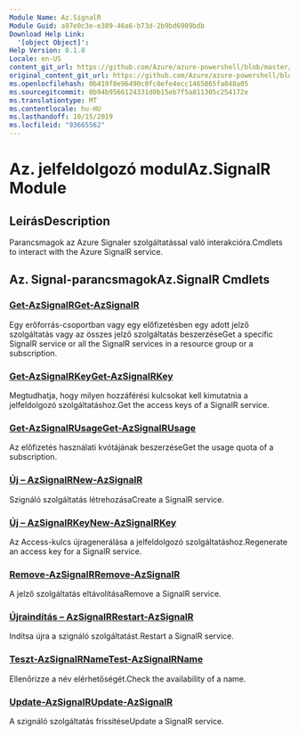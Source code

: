 ```yaml
---
Module Name: Az.SignalR
Module Guid: a97e0c3e-e389-46a6-b73d-2b9bd6909bdb
Download Help Link:
  '[object Object]': 
Help Version: 0.1.0
Locale: en-US
content_git_url: https://github.com/Azure/azure-powershell/blob/master/src/SignalR/SignalR/help/Az.SignalR.md
original_content_git_url: https://github.com/Azure/azure-powershell/blob/master/src/SignalR/SignalR/help/Az.SignalR.md
ms.openlocfilehash: 0b419f8e96490c0fc0efe4ecc1465865fa848a05
ms.sourcegitcommit: 0b94b9566124331d0b15eb7f5a811305c254172e
ms.translationtype: MT
ms.contentlocale: hu-HU
ms.lasthandoff: 10/15/2019
ms.locfileid: "93665562"
---
```

# <span data-ttu-id="de3b3-101">Az. jelfeldolgozó modul</span><span class="sxs-lookup"><span data-stu-id="de3b3-101">Az.SignalR Module</span></span>
## <span data-ttu-id="de3b3-102">Leírás</span><span class="sxs-lookup"><span data-stu-id="de3b3-102">Description</span></span>
<span data-ttu-id="de3b3-103">Parancsmagok az Azure Signaler szolgáltatással való interakcióra.</span><span class="sxs-lookup"><span data-stu-id="de3b3-103">Cmdlets to interact with the Azure SignalR service.</span></span>

## <span data-ttu-id="de3b3-104">Az. Signal-parancsmagok</span><span class="sxs-lookup"><span data-stu-id="de3b3-104">Az.SignalR Cmdlets</span></span>
### [<span data-ttu-id="de3b3-105">Get-AzSignalR</span><span class="sxs-lookup"><span data-stu-id="de3b3-105">Get-AzSignalR</span></span>](Get-AzSignalR.md)
<span data-ttu-id="de3b3-106">Egy erőforrás-csoportban vagy egy előfizetésben egy adott jelző szolgáltatás vagy az összes jelző szolgáltatás beszerzése</span><span class="sxs-lookup"><span data-stu-id="de3b3-106">Get a specific SignalR service or all the SignalR services in a resource group or a subscription.</span></span>

### [<span data-ttu-id="de3b3-107">Get-AzSignalRKey</span><span class="sxs-lookup"><span data-stu-id="de3b3-107">Get-AzSignalRKey</span></span>](Get-AzSignalRKey.md)
<span data-ttu-id="de3b3-108">Megtudhatja, hogy milyen hozzáférési kulcsokat kell kimutatnia a jelfeldolgozó szolgáltatáshoz.</span><span class="sxs-lookup"><span data-stu-id="de3b3-108">Get the access keys of a SignalR service.</span></span>

### [<span data-ttu-id="de3b3-109">Get-AzSignalRUsage</span><span class="sxs-lookup"><span data-stu-id="de3b3-109">Get-AzSignalRUsage</span></span>](Get-AzSignalRUsage.md)
<span data-ttu-id="de3b3-110">Az előfizetés használati kvótájának beszerzése</span><span class="sxs-lookup"><span data-stu-id="de3b3-110">Get the usage quota of a subscription.</span></span>

### [<span data-ttu-id="de3b3-111">Új – AzSignalR</span><span class="sxs-lookup"><span data-stu-id="de3b3-111">New-AzSignalR</span></span>](New-AzSignalR.md)
<span data-ttu-id="de3b3-112">Szignáló szolgáltatás létrehozása</span><span class="sxs-lookup"><span data-stu-id="de3b3-112">Create a SignalR service.</span></span>

### [<span data-ttu-id="de3b3-113">Új – AzSignalRKey</span><span class="sxs-lookup"><span data-stu-id="de3b3-113">New-AzSignalRKey</span></span>](New-AzSignalRKey.md)
<span data-ttu-id="de3b3-114">Az Access-kulcs újragenerálása a jelfeldolgozó szolgáltatáshoz.</span><span class="sxs-lookup"><span data-stu-id="de3b3-114">Regenerate an access key for a SignalR service.</span></span>

### [<span data-ttu-id="de3b3-115">Remove-AzSignalR</span><span class="sxs-lookup"><span data-stu-id="de3b3-115">Remove-AzSignalR</span></span>](Remove-AzSignalR.md)
<span data-ttu-id="de3b3-116">A jelző szolgáltatás eltávolítása</span><span class="sxs-lookup"><span data-stu-id="de3b3-116">Remove a SignalR service.</span></span>

### [<span data-ttu-id="de3b3-117">Újraindítás – AzSignalR</span><span class="sxs-lookup"><span data-stu-id="de3b3-117">Restart-AzSignalR</span></span>](Restart-AzSignalR.md)
<span data-ttu-id="de3b3-118">Indítsa újra a szignáló szolgáltatást.</span><span class="sxs-lookup"><span data-stu-id="de3b3-118">Restart a SignalR service.</span></span>

### [<span data-ttu-id="de3b3-119">Teszt-AzSignalRName</span><span class="sxs-lookup"><span data-stu-id="de3b3-119">Test-AzSignalRName</span></span>](Test-AzSignalRName.md)
<span data-ttu-id="de3b3-120">Ellenőrizze a név elérhetőségét.</span><span class="sxs-lookup"><span data-stu-id="de3b3-120">Check the availability of a name.</span></span>

### [<span data-ttu-id="de3b3-121">Update-AzSignalR</span><span class="sxs-lookup"><span data-stu-id="de3b3-121">Update-AzSignalR</span></span>](Update-AzSignalR.md)
<span data-ttu-id="de3b3-122">A szignáló szolgáltatás frissítése</span><span class="sxs-lookup"><span data-stu-id="de3b3-122">Update a SignalR service.</span></span>

